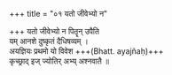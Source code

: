+++
title = "०१ यतो जीवेभ्यो न"

+++
यतो जीवेभ्यो न पितॄन् उपैति  
यम् आनशे दुष्कृतं दैधिषव्यम् ।  
अयज्ञियः प्रथमो यो विवेश +++(Bhatt. ayajñaḥ)+++  
कृच्छ्राद् इज् ज्योतिर् अभ्य् अश्नवातै ॥